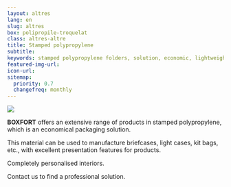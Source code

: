 ```yaml
---
layout: altres
lang: en
slug: altres
box: polipropile-troquelat
class: altres-altre
title: Stamped polypropylene
subtitle:
keywords: stamped polypropylene folders, solution, economic, lightweight suitcases, cases
featured-img-url:
icon-url: 
sitemap:
  priority: 0.7
  changefreq: monthly
--- 
```


 	
<p class="text-center"><img src="{{ site.base_url }}/assets/img/01-thumbnail-box-fort-altres-polipropile-troquelat.jpg"></p>

**BOXFORT** offers an extensive range of products in stamped polypropylene, which is an economical packaging solution.

This material can be used to manufacture briefcases, light cases, kit bags, etc., with excellent presentation features for products. 

Completely personalised interiors.

Contact us to find a professional solution.